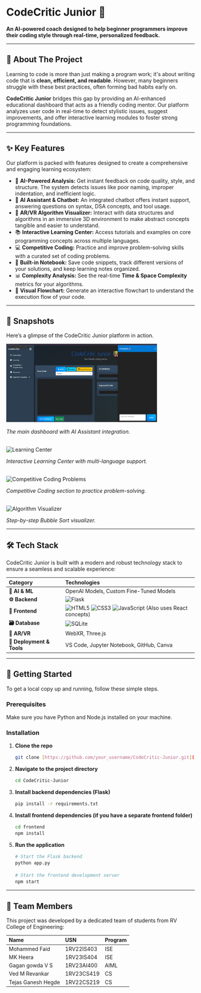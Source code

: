 <h1>CodeCritic Junior 🚀</h1>
<p>
  <strong>An AI-powered coach designed to help beginner programmers improve their coding style through real-time, personalized feedback.</strong>
</p>
<p>
<!--   <em>Built for the ACY 2024-25 Experiential Learning project at RV College of Engineering.</em> -->
</p>

---

## 🎯 About The Project

Learning to code is more than just making a program work; it's about writing code that is **clean, efficient, and readable**. However, many beginners struggle with these best practices, often forming bad habits early on.

**CodeCritic Junior** bridges this gap by providing an AI-enhanced educational dashboard that acts as a friendly coding mentor. Our platform analyzes user code in real-time to detect stylistic issues, suggest improvements, and offer interactive learning modules to foster strong programming foundations.

---

## ✨ Key Features

Our platform is packed with features designed to create a comprehensive and engaging learning ecosystem:

* 🧠 **AI-Powered Analysis:** Get instant feedback on code quality, style, and structure. The system detects issues like poor naming, improper indentation, and inefficient logic.
* 🤖 **AI Assistant & Chatbot:** An integrated chatbot offers instant support, answering questions on syntax, DSA concepts, and tool usage.
* 🔮 **AR/VR Algorithm Visualizer:** Interact with data structures and algorithms in an immersive 3D environment to make abstract concepts tangible and easier to understand.
* 📚 **Interactive Learning Center:** Access tutorials and examples on core programming concepts across multiple languages.
* 💻 **Competitive Coding:** Practice and improve problem-solving skills with a curated set of coding problems.
* 📓 **Built-in Notebook:** Save code snippets, track different versions of your solutions, and keep learning notes organized.
* 📊 **Complexity Analysis:** See the real-time **Time & Space Complexity** metrics for your algorithms.
* 🌊 **Visual Flowchart:** Generate an interactive flowchart to understand the execution flow of your code.

---

## 📸 Snapshots 
Here’s a glimpse of the CodeCritic Junior platform in action.

<img src="images/Dashboard.png" alt="CodeCritic Junior Dashboard" width="80%">
<p><em>The main dashboard with AI Assistant integration.</em></p>
<br>
<img src="https://i.imgur.com/your-learning-center.png" alt="Learning Center" width="80%">
<p><em>Interactive Learning Center with multi-language support.</em></p>
<br>
<img src="https://i.imgur.com/your-competitive-coding.png" alt="Competitive Coding Problems" width="80%">
<p><em>Competitive Coding section to practice problem-solving.</em></p>
<br>
<img src="https://i.imgur.com/your-visualizer-image.png" alt="Algorithm Visualizer" width="80%">
<p><em>Step-by-step Bubble Sort visualizer.</em></p>

---

## 🛠️ Tech Stack

CodeCritic Junior is built with a modern and robust technology stack to ensure a seamless and scalable experience:

| Category | Technologies |
| :--- | :--- |
| **🤖 AI & ML** | OpenAI Models, Custom Fine-Tuned Models |
| **⚙️ Backend** | <img src="https://img.shields.io/badge/Flask-000000?style=for-the-badge&logo=flask&logoColor=white" alt="Flask"/> |
| **🎨 Frontend** | <img src="https://img.shields.io/badge/HTML5-E34F26?style=for-the-badge&logo=html5&logoColor=white" alt="HTML5"/> <img src="https://img.shields.io/badge/CSS3-1572B6?style=for-the-badge&logo=css3&logoColor=white" alt="CSS3"/> <img src="https://img.shields.io/badge/JavaScript-F7DF1E?style=for-the-badge&logo=javascript&logoColor=black" alt="JavaScript"/> (Also uses React concepts) |
| **🗃️ Database** | <img src="https://img.shields.io/badge/SQLite-003B57?style=for-the-badge&logo=sqlite&logoColor=white" alt="SQLite"/> |
| **🔮 AR/VR** | WebXR, Three.js |
| **🚀 Deployment & Tools** | VS Code, Jupyter Notebook, GitHub, Canva |

---

## 🔧 Getting Started

To get a local copy up and running, follow these simple steps.

### Prerequisites

Make sure you have Python and Node.js installed on your machine.

### Installation

1.  **Clone the repo**
    ```sh
    git clone [https://github.com/your_username/CodeCritic-Junior.git](https://github.com/your_username/CodeCritic-Junior.git)
    ```
2.  **Navigate to the project directory**
    ```sh
    cd CodeCritic-Junior
    ```
3.  **Install backend dependencies (Flask)**
    ```sh
    pip install -r requirements.txt
    ```
4.  **Install frontend dependencies (if you have a separate frontend folder)**
    ```sh
    cd frontend
    npm install
    ```
5.  **Run the application**
    ```sh
    # Start the Flask backend
    python app.py
    
    # Start the frontend development server
    npm start
    ```

---

## 👥 Team Members

This project was developed by a dedicated team of students from RV College of Engineering:

| Name | USN | Program |
| :--- | :--- | :--- |
| Mohammed Faid | 1RV22IS403 | ISE |
| MK Heera | 1RV23IS404 | ISE |
| Gagan gowda V S | 1RV23AI400 | AIML |
| Ved M Revankar | 1RV23CS419 | CS |
| Tejas Ganesh Hegde | 1RV22CS219 | CS |

